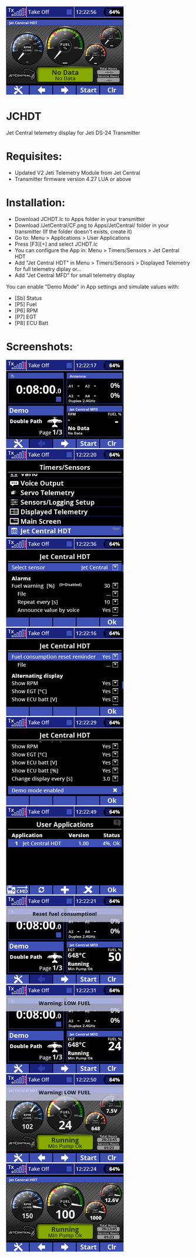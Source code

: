 
![Screenshot](img/Screen002.png?raw=true "Screenshot")
# JCHDT
Jet Central telemetry display for Jeti DS-24 Transmitter

# Requisites:
* Updated V2 Jeti Telemetry Module from Jet Central
* Transmitter firmware version 4.27 LUA or above 

# Installation:
- Download JCHDT.lc to Apps folder in your transmitter
- Download /JetCentral/CF.png to Apps/JetCentral/ folder in your transmitter (If the folder doesn't exists, create it)
- Go to: Menu > Applications > User Applications
- Press [F3][+] and select JCHDT.lc
- You can configure the App in: Menu > Timers/Sensors > Jet Central HDT
- Add "Jet Central HDT" in Menu > Timers/Sensors > Displayed Telemetry for full telemetry diplay or...
- Add "Jet Central MFD" for small telemetry display

You can enable "Demo Mode" in App settings and simulate values with:
- [Sb] Status
- [P5] Fuel
- [P6] RPM
- [P7] EGT
- [P8] ECU Batt

# Screenshots:
![Screenshot 1](img/Screen001.png?raw=true "Screenshot1")
![Screenshot 3](img/Screen003.png?raw=true "Screenshot3")
![Screenshot 4](img/Screen004.png?raw=true "Screenshot4")
![Screenshot 5](img/Screen005.png?raw=true "Screenshot5")
![Screenshot 6](img/Screen006.png?raw=true "Screenshot6")
![Screenshot 7](img/Screen007.png?raw=true "Screenshot7")
![Screenshot 8](img/Screen008.png?raw=true "Screenshot8")
![Screenshot 9](img/Screen009.png?raw=true "Screenshot9")
![Screenshot 10](img/Screen010.png?raw=true "Screenshot10")
![Screenshot 12](img/Screen012.png?raw=true "Screenshot12")
